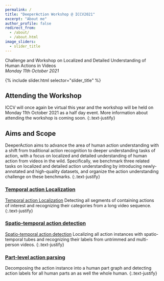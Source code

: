 ```yaml
---
permalink: /
title: "DeeperAction Workshop @ ICCV2021"
excerpt: "About me"
author_profile: false
redirect_from: 
  - /about/
  - /about.html
image_sliders:
  - slider_title
---
```

Challenge and Workshop on Localized and Detailed Understanding of Human Actions in Videos<br>
*Monday 11th October 2021*

{% include slider.html selector="slider_title" %}

## Attending the Workshop

ICCV will once again be virtual this year and the workshop will be held on Monday 11th October 2021 as a half day event. More information about attending the workshop is coming soon.
{:.text-justify}

## Aims and Scope

DeeperAction aims to advance the area of human action understanding with a shift from traditional action recognition to deeper understanding tasks of action, with a focus on localized and detailed understanding of human action from videos in the wild. Specifically, we benchmark three related tasks on localized and detailed action understanding by introducing newly-annotated and high-quality datasets, and organize the action understanding challenge on these benchmarks. 
{:.text-justify}

### [Temporal action Localization](https://deeperaction.github.io/fineaction "Tracks1-FineAction")
[Temporal action Localization](https://deeperaction.github.io/fineaction "Tracks1-FineAction")
Detecting all segments of containing actions of interest and recognizing their categories from a long video sequence. 
{:.text-justify}

### [Spatio-temporal action detection](https://deeperaction.github.io/multisports "Tracks2-MultiSports")
[Spatio-temporal action detection](https://deeperaction.github.io/multisports "Tracks2-MultiSports")
Localizing all action instances with spatio-temporal tubes and recognizing their labels from untrimmed and multi-person videos. 
{:.text-justify}

### [Part-level action parsing](/tracks/3-kineticstps/)

Decomposing the action instance into a human part graph and detecting action labels for all human parts an as well the whole human.
{:.text-justify}
